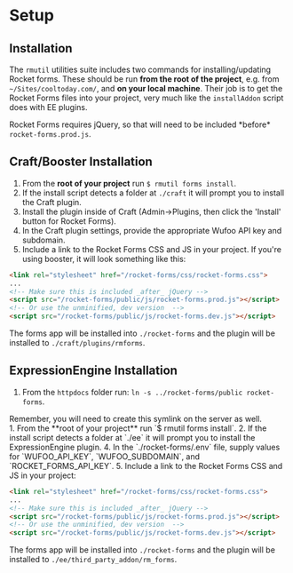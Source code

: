# Setup

## Installation

The `rmutil` utilities suite includes two commands for installing/updating Rocket forms. These should be run **from the root of the project**, e.g. from `~/Sites/cooltoday.com/`, and **on your local machine**. Their job is to get the Rocket Forms files into your project, very much like the `installAddon` script does with EE plugins.

<aside class="notice">
    Rocket Forms requires jQuery, so that will need to be included *before* <code>rocket-forms.prod.js</code>.
</aside>

## Craft/Booster Installation

1. From the **root of your project** run `$ rmutil forms install`.
2. If the install script detects a folder at `./craft` it will prompt you to install the Craft plugin.
3. Install the plugin inside of Craft (Admin->Plugins, then click the 'Install' button for Rocket Forms).
4. In the Craft plugin settings, provide the appropriate Wufoo API key and subdomain.
5. Include a link to the Rocket Forms CSS and JS in your project. If you're using booster, it will look something like this:

```html
<link rel="stylesheet" href="/rocket-forms/css/rocket-forms.css">
...
<!-- Make sure this is included _after_ jQuery -->
<script src="/rocket-forms/public/js/rocket-forms.prod.js"></script>
<!-- Or use the unminified, dev version  -->
<script src="/rocket-forms/public/js/rocket-forms.dev.js"></script>
```

The forms app will be installed into `./rocket-forms` and the plugin will be installed to `./craft/plugins/rmforms`.

## ExpressionEngine Installation

1. From the `httpdocs` folder run: `ln -s ../rocket-forms/public rocket-forms`.
<aside class="notice" style="">
    Remember, you will need to create this symlink on the server as well.
</aside>
1. From the **root of your project** run `$ rmutil forms install`.
2. If the install script detects a folder at `./ee` it will prompt you to install the ExpressionEngine plugin.
4. In the `./rocket-forms/.env` file, supply values for `WUFOO_API_KEY`, `WUFOO_SUBDOMAIN`, and `ROCKET_FORMS_API_KEY`.
5. Include a link to the Rocket Forms CSS and JS in your project:

```html
<link rel="stylesheet" href="/rocket-forms/css/rocket-forms.css">
...
<!-- Make sure this is included _after_ jQuery -->
<script src="/rocket-forms/public/js/rocket-forms.prod.js"></script>
<!-- Or use the unminified, dev version  -->
<script src="/rocket-forms/public/js/rocket-forms.dev.js"></script>
```

The forms app will be installed into `./rocket-forms` and the plugin will be installed to `./ee/third_party_addon/rm_forms`.

